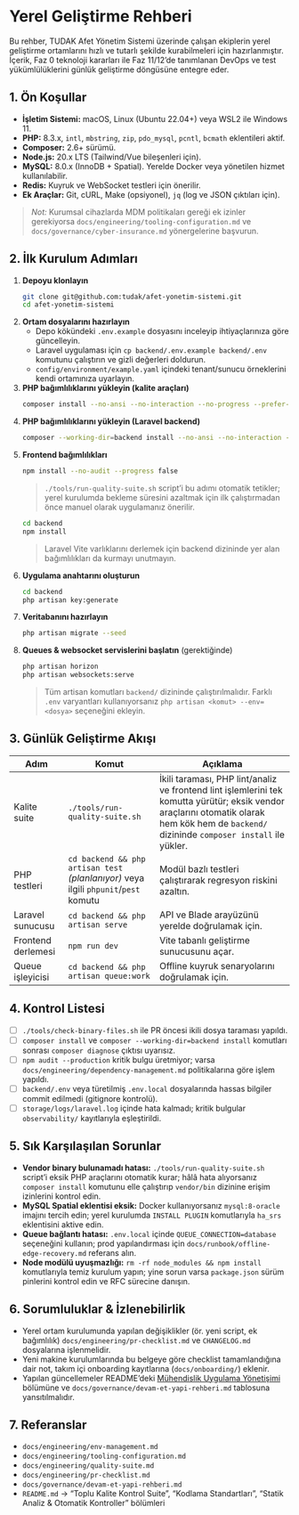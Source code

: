 # Yerel Geliştirme Rehberi

Bu rehber, TUDAK Afet Yönetim Sistemi üzerinde çalışan ekiplerin yerel geliştirme ortamlarını hızlı ve tutarlı şekilde kurabilmeleri için hazırlanmıştır. İçerik, Faz 0 teknoloji kararları ile Faz 11/12’de tanımlanan DevOps ve test yükümlülüklerini günlük geliştirme döngüsüne entegre eder.

## 1. Ön Koşullar
- **İşletim Sistemi:** macOS, Linux (Ubuntu 22.04+) veya WSL2 ile Windows 11.
- **PHP:** 8.3.x, `intl`, `mbstring`, `zip`, `pdo_mysql`, `pcntl`, `bcmath` eklentileri aktif.
- **Composer:** 2.6+ sürümü.
- **Node.js:** 20.x LTS (Tailwind/Vue bileşenleri için).
- **MySQL:** 8.0.x (InnoDB + Spatial). Yerelde Docker veya yönetilen hizmet kullanılabilir.
- **Redis:** Kuyruk ve WebSocket testleri için önerilir.
- **Ek Araçlar:** Git, cURL, Make (opsiyonel), `jq` (log ve JSON çıktıları için).

> _Not:_ Kurumsal cihazlarda MDM politikaları gereği ek izinler gerekiyorsa `docs/engineering/tooling-configuration.md` ve `docs/governance/cyber-insurance.md` yönergelerine başvurun.

## 2. İlk Kurulum Adımları
1. **Depoyu klonlayın**
   ```bash
   git clone git@github.com:tudak/afet-yonetim-sistemi.git
   cd afet-yonetim-sistemi
   ```
2. **Ortam dosyalarını hazırlayın**
   - Depo kökündeki `.env.example` dosyasını inceleyip ihtiyaçlarınıza göre güncelleyin.
   - Laravel uygulaması için `cp backend/.env.example backend/.env` komutunu çalıştırın ve gizli değerleri doldurun.
   - `config/environment/example.yaml` içindeki tenant/sunucu örneklerini kendi ortamınıza uyarlayın.
3. **PHP bağımlılıklarını yükleyin (kalite araçları)**
   ```bash
   composer install --no-ansi --no-interaction --no-progress --prefer-dist
   ```
4. **PHP bağımlılıklarını yükleyin (Laravel backend)**
   ```bash
   composer --working-dir=backend install --no-ansi --no-interaction --no-progress --prefer-dist
   ```
5. **Frontend bağımlılıkları**
   ```bash
   npm install --no-audit --progress false
   ```
   > `./tools/run-quality-suite.sh` script’i bu adımı otomatik tetikler; yerel kurulumda bekleme süresini azaltmak için ilk çalıştırmadan önce manuel olarak uygulamanız önerilir.
   ```bash
   cd backend
   npm install
   ```
   > Laravel Vite varlıklarını derlemek için backend dizininde yer alan bağımlılıkları da kurmayı unutmayın.
6. **Uygulama anahtarını oluşturun**
   ```bash
   cd backend
   php artisan key:generate
   ```
7. **Veritabanını hazırlayın**
   ```bash
   php artisan migrate --seed
   ```
8. **Queues & websocket servislerini başlatın** (gerektiğinde)
   ```bash
   php artisan horizon
   php artisan websockets:serve
   ```
   > Tüm artisan komutları `backend/` dizininde çalıştırılmalıdır. Farklı `.env` varyantları kullanıyorsanız `php artisan <komut> --env=<dosya>` seçeneğini ekleyin.

## 3. Günlük Geliştirme Akışı
| Adım | Komut | Açıklama |
| --- | --- | --- |
| Kalite suite | `./tools/run-quality-suite.sh` | İkili taraması, PHP lint/analiz ve frontend lint işlemlerini tek komutta yürütür; eksik vendor araçlarını otomatik olarak hem kök hem de `backend/` dizininde `composer install` ile yükler. |
| PHP testleri | `cd backend && php artisan test` *(planlanıyor)* veya ilgili `phpunit`/`pest` komutu | Modül bazlı testleri çalıştırarak regresyon riskini azaltın. |
| Laravel sunucusu | `cd backend && php artisan serve` | API ve Blade arayüzünü yerelde doğrulamak için. |
| Frontend derlemesi | `npm run dev` | Vite tabanlı geliştirme sunucusunu açar. |
| Queue işleyicisi | `cd backend && php artisan queue:work` | Offline kuyruk senaryolarını doğrulamak için. |

## 4. Kontrol Listesi
- [ ] `./tools/check-binary-files.sh` ile PR öncesi ikili dosya taraması yapıldı.
- [ ] `composer install` ve `composer --working-dir=backend install` komutları sonrası `composer diagnose` çıktısı uyarısız.
- [ ] `npm audit --production` kritik bulgu üretmiyor; varsa `docs/engineering/dependency-management.md` politikalarına göre işlem yapıldı.
- [ ] `backend/.env` veya türetilmiş `.env.local` dosyalarında hassas bilgiler commit edilmedi (gitignore kontrolü).
- [ ] `storage/logs/laravel.log` içinde hata kalmadı; kritik bulgular `observability/` kayıtlarıyla eşleştirildi.

## 5. Sık Karşılaşılan Sorunlar
- **Vendor binary bulunamadı hatası:** `./tools/run-quality-suite.sh` script’i eksik PHP araçlarını otomatik kurar; hâlâ hata alıyorsanız `composer install` komutunu elle çalıştırıp `vendor/bin` dizinine erişim izinlerini kontrol edin.
- **MySQL Spatial eklentisi eksik:** Docker kullanıyorsanız `mysql:8-oracle` imajını tercih edin; yerel kurulumda `INSTALL PLUGIN` komutlarıyla `ha_srs` eklentisini aktive edin.
- **Queue bağlantı hatası:** `.env.local` içinde `QUEUE_CONNECTION=database` seçeneğini kullanın; prod yapılandırması için `docs/runbook/offline-edge-recovery.md` referans alın.
- **Node modülü uyuşmazlığı:** `rm -rf node_modules && npm install` komutlarıyla temiz kurulum yapın; yine sorun varsa `package.json` sürüm pinlerini kontrol edin ve RFC sürecine danışın.

## 6. Sorumluluklar & İzlenebilirlik
- Yerel ortam kurulumunda yapılan değişiklikler (ör. yeni script, ek bağımlılık) `docs/engineering/pr-checklist.md` ve `CHANGELOG.md` dosyalarına işlenmelidir.
- Yeni makine kurulumlarında bu belgeye göre checklist tamamlandığına dair not, takım içi onboarding kayıtlarına (`docs/onboarding/`) eklenir.
- Yapılan güncellemeler README’deki [Mühendislik Uygulama Yönetişimi](../../README.md#mühendislik-uygulama-yönetişimi) bölümüne ve `docs/governance/devam-et-yapi-rehberi.md` tablosuna yansıtılmalıdır.

## 7. Referanslar
- `docs/engineering/env-management.md`
- `docs/engineering/tooling-configuration.md`
- `docs/engineering/quality-suite.md`
- `docs/engineering/pr-checklist.md`
- `docs/governance/devam-et-yapi-rehberi.md`
- `README.md` → “Toplu Kalite Kontrol Suite”, “Kodlama Standartları”, “Statik Analiz & Otomatik Kontroller” bölümleri

